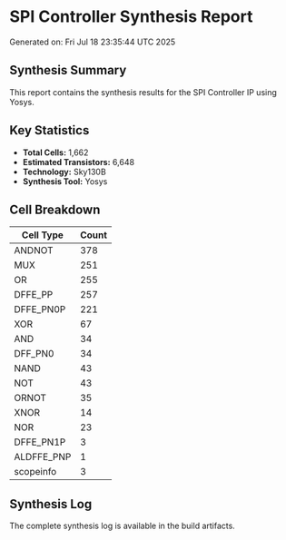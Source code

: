 # SPI Controller Synthesis Report

Generated on: Fri Jul 18 23:35:44 UTC 2025

## Synthesis Summary

This report contains the synthesis results for the SPI Controller IP using Yosys.

## Key Statistics

- **Total Cells:** 1,662
- **Estimated Transistors:** 6,648
- **Technology:** Sky130B
- **Synthesis Tool:** Yosys

## Cell Breakdown

| Cell Type | Count |
|-----------|-------|
| ANDNOT | 378 |
| MUX | 251 |
| OR | 255 |
| DFFE_PP | 257 |
| DFFE_PN0P | 221 |
| XOR | 67 |
| AND | 34 |
| DFF_PN0 | 34 |
| NAND | 43 |
| NOT | 43 |
| ORNOT | 35 |
| XNOR | 14 |
| NOR | 23 |
| DFFE_PN1P | 3 |
| ALDFFE_PNP | 1 |
| scopeinfo | 3 |

## Synthesis Log

The complete synthesis log is available in the build artifacts.
